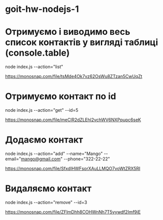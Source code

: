 # goit-hw-nodejs-1

# Отримуємо і виводимо весь список контактів у вигляді таблиці (console.table)
node index.js --action="list"

https://monosnap.com/file/tsMde4Ok7vz62OsWu8ZTzan5CwUqZt

# Отримуємо контакт по id
node index.js --action="get" --id=5

https://monosnap.com/file/meClR2dZLEhI2vchWV6NXPpupc6seK

# Додаємо контакт
node index.js --action="add" --name="Mango" --email="mango@gmail.com" --phone="322-22-22"

https://monosnap.com/file/SfxdIHWFsorXAuLLMQO7voWtZRX5RI

# Видаляємо контакт
node index.js --action="remove" --id=3

https://monosnap.com/file/ZFlmDhh8COHWnNh7T5vywdf2Imf9iE
